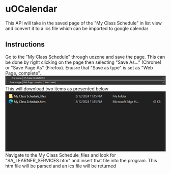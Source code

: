 # uOCalendar
This API will take in the saved page of the "My Class Schedule" in list view and convert it to a ics file which can be imported to google calendar

## Instructions 
Go to the "My Class Schedule" through uozone and save the page. This can be done by right clicking on the page then selecting "Save As..." (Chrome) or "Save Page As" (Firefox). Enusre that "Save as type" is set as "Web Page, complete".
![Alt text](docs/img/image-1.png)
</br>
This will download two items as presented below
</br>
![Alt text](docs/img/image.png)
</br>
Navigate to the My Class Schedule_files and look for "SA_LEARNER_SERVICES.htm" and insert that file into the program. This htm file will be parsed and an ics file will be returned 
